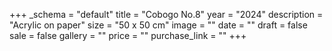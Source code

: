 +++
_schema = "default"
title = "Cobogo No.8"
year = "2024"
description = "Acrylic on paper"
size = "50 x 50 cm"
image = ""
date = ""
draft = false
sale = false
gallery = ""
price = ""
purchase_link = ""
+++
